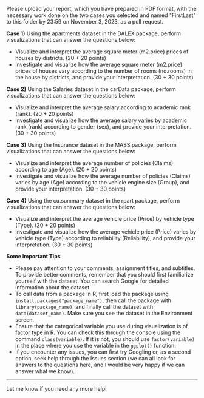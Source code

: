 Please upload your report, which you have prepared in PDF format, with the necessary work done on the two cases you selected and named "FirstLast" to this folder by 23:59 on November 3, 2023, as a pull request.

**Case 1)** Using the apartments dataset in the DALEX package, perform visualizations that can answer the questions below:

- Visualize and interpret the average square meter (m2.price) prices of houses by districts. (20 + 20 points)
- Investigate and visualize how the average square meter (m2.price) prices of houses vary according to the number of rooms (no.rooms) in the house by districts, and provide your interpretation. (30 + 30 points)

**Case 2)** Using the Salaries dataset in the carData package, perform visualizations that can answer the questions below:

- Visualize and interpret the average salary according to academic rank (rank). (20 + 20 points)
- Investigate and visualize how the average salary varies by academic rank (rank) according to gender (sex), and provide your interpretation. (30 + 30 points)

**Case 3)** Using the Insurance dataset in the MASS package, perform visualizations that can answer the questions below:

- Visualize and interpret the average number of policies (Claims) according to age (Age). (20 + 20 points)
- Investigate and visualize how the average number of policies (Claims) varies by age (Age) according to the vehicle engine size (Group), and provide your interpretation. (30 + 30 points)

**Case 4)** Using the cu.summary dataset in the rpart package, perform visualizations that can answer the questions below:

- Visualize and interpret the average vehicle price (Price) by vehicle type (Type). (20 + 20 points)
- Investigate and visualize how the average vehicle price (Price) varies by vehicle type (Type) according to reliability (Reliability), and provide your interpretation. (30 + 30 points)

**Some Important Tips**

- Please pay attention to your comments, assignment titles, and subtitles. To provide better comments, remember that you should first familiarize yourself with the dataset. You can search Google for detailed information about the dataset.
- To call data from a package in R, first load the package using `install.packages("package_name")`, then call the package with `library(package_name)`, and finally call the dataset with `data(dataset_name)`. Make sure you see the dataset in the Environment screen.
- Ensure that the categorical variable you use during visualization is of factor type in R. You can check this through the console using the command `class(variable)`. If it is not, you should use `factor(variable)` in the place where you use the variable in the `ggplot()` function.
- If you encounter any issues, you can first try Googling or, as a second option, seek help through the Issues section (we can all look for answers to the questions here, and I would be very happy if we can answer what we know). 

--- 

Let me know if you need any more help!
